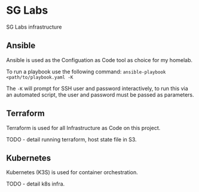 # SG Labs

SG Labs infrastructure

## Ansible

Ansible is used as the Configuation as Code tool as choice for my homelab.

To run a playbook use the following command:
`ansible-playbook <path/to/playbook.yaml -K`

The `-K` will prompt for SSH user and password interactively, to run this via an automated script, the user and password must be passed as parameters.

## Terraform

Terraform is used for all Infrastructure as Code on this project.

TODO - detail running terraform, host state file in S3.

## Kubernetes

Kubernetes (K3S) is used for container orchestration.

TODO - detail k8s infra.

